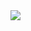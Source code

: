 ﻿<a href="https://portal.azure.com/#create/Microsoft.Template/uri/https%3A%2F%2Fraw.githubusercontent.com%2Fmarrobi%2FRancherOnAzure%2Fmaster%2Fazuredeploy.json" target="_blank">
    <img src="http://azuredeploy.net/deploybutton.png"/>
</a>
